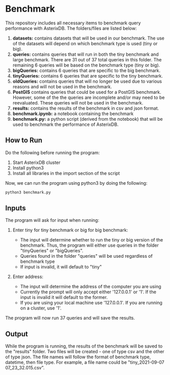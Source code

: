 # Benchmark
This repository includes all necessary items to benchmark query performance with AsterixDB. The folders/files are listed below:
1. **datasets:** contains datasets that will be used in our benchmark. The use of the datasets will depend on which benchmark type is used (tiny or big).
2. **queries:** contains queries that will run in both the tiny benchmark and large benchmark. There are 31 out of 37 total queries in this folder. The remaining 6 queries will be based on the benchmark type (tiny or big).
3. **bigQueries:** contains 6 queries that are specific to the big benchmark.
4. **tinyQueries:** contains 6 queries that are specific to the tiny benchmark.
5. **oldQueries:** contains queries that will no longer be used due to various reasons and will not be used in the benchmark.
6. **PostGIS** contains queries that could be used for a PostGIS benchmark. However, some of the the queries are incomplete and/or may need to be reevaluated. These queries will not be used in the benchmark.
7. **results:** contains the results of the benchmark in csv and json format.
8. **benchmark.ipynb:** a notebook containing the benchmark
9. **benchmark.py:** a python script (derived from the notebook) that will be used to benchmark the performance of AsterixDB.

## How to Run

Do the following before running the program:
1. Start AsterixDB cluster
2. Install python3
3. Install all libraries in the import section of the script

Now, we can run the program using python3 by doing the following:

```bash
python3 benchmark.py
```
## Inputs
The program will ask for input when running:
1. Enter tiny for tiny benchmark or big for big benchmark: 
    - The input will determine whether to run the tiny or big version of the benchmark. Thus, the program will either use queries in the folder "tinyQueries" or "bigQueries".
    - Queries found in the folder "queries" will be used regardless of benchmark type
    - If input is invalid, it will default to "tiny"

2. Enter address:
    - The input will determine the address of the computer you are using
    - Currently the prompt will only accept either '127.0.0.1' or '1'. If the input is invalid it will default to the former.
    - If you are using your local machine use '127.0.0.1'. If you are running on a cluster, use '1'.

The program will now run 37 queries and will save the results.

## Output
While the program is running, the results of the benchmark will be saved to the "results" folder. Two files will be created - one of type csv and the other of type json. The file names will follow the format of benchmark type, datetime, then file type. For example, a file name could be "tiny_2021-09-07 07_23_32.015.csv".